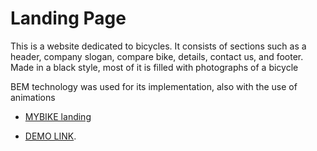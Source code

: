 # Landing Page

This is a website dedicated to bicycles.
It consists of sections such as a header, company slogan, compare bike, details, contact us, and footer.
Made in a black style, most of it is filled with photographs of a bicycle

BEM technology was used for its implementation, also with the use of animations

- [MYBIKE landing](https://www.figma.com/file/NZQAIydtHo5QkINyGLHNcq/BIKE-New-Version?node-id=0%3A1)


- [DEMO LINK](https://IgorYuzepchyk.github.io/layout_landing-page/).


